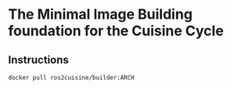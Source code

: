 # The Minimal Image Building foundation for the Cuisine Cycle

## Instructions
```
docker pull ros2cuisine/builder:ARCH
```
